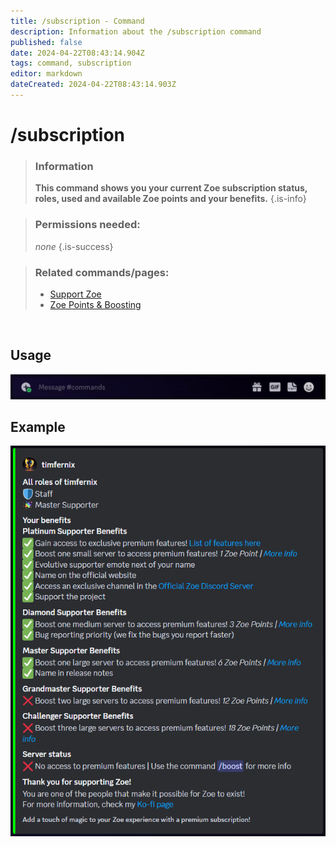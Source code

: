 ```yaml
---
title: /subscription - Command
description: Information about the /subscription command
published: false
date: 2024-04-22T08:43:14.904Z
tags: command, subscription
editor: markdown
dateCreated: 2024-04-22T08:43:14.903Z
---
```


# /subscription

>### Information
>**This command shows you your current Zoe subscription status, roles, used and available Zoe points and your benefits.**
>{.is-info}

>### Permissions needed:
>*none*
>{.is-success}

>### Related commands/pages:
>-   [Support Zoe](https://wiki.zoe-discord-bot.ch/en/support)
>-   [Zoe Points & Boosting](https://wiki.zoe-discord-bot.ch/en/Zoe-Points-And-Boosting)

<br>

## Usage

![](/en_/en_subscription_command.gif)

## Example

![](/en_/en_subscription.png)